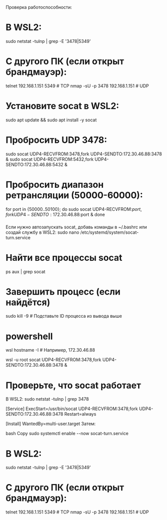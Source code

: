 Проверка работоспособности:
# В WSL2:
sudo netstat -tulnp | grep -E '3478|5349'

# С другого ПК (если открыт брандмауэр):
telnet 192.168.1.151 5349  # TCP
nmap -sU -p 3478 192.168.1.151  # UDP

#### #####################
# Установите socat в WSL2:
sudo apt update && sudo apt install -y socat

# Пробросить UDP 3478:
sudo socat UDP4-RECVFROM:3478,fork UDP4-SENDTO:172.30.46.88:3478 &
sudo socat UDP4-RECVFROM:5432,fork UDP4-SENDTO:172.30.46.88:5432 &



# Пробросить диапазон ретрансляции (50000-60000):
for port in {50000..50100}; do
sudo socat UDP4-RECVFROM:$port,fork UDP4-SENDTO:172.30.46.88:$port &
done
### ################################################

Если нужно автозапускать socat, добавь команды в ~/.bashrc или создай службу в WSL2:
sudo nano /etc/systemd/system/socat-turn.service

# Найти все процессы socat
ps aux | grep socat

# Завершить процесс (если найдётся)
sudo kill -9 <PID>  # Подставьте ID процесса из вывода выше


# powershell
wsl hostname -I  # Например, 172.30.46.88

wsl -u root socat UDP4-RECVFROM:3478,fork UDP4-SENDTO:172.30.46.88:3478 &

# Проверьте, что socat работает
В WSL2:
sudo netstat -tulnp | grep 3478



[Service]
ExecStart=/usr/bin/socat UDP4-RECVFROM:3478,fork UDP4-SENDTO:172.30.46.88:3478
Restart=always

[Install]
WantedBy=multi-user.target
Затем:

bash
Copy
sudo systemctl enable --now socat-turn.service




# В WSL2:
sudo netstat -tulnp | grep -E '3478|5349'

# С другого ПК (если открыт брандмауэр):
telnet 192.168.1.151 5349  # TCP
nmap -sU -p 3478 192.168.1.151  # UDP